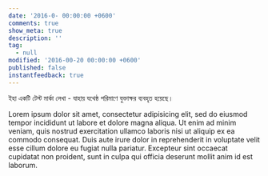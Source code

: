 ```yaml
---
date: '2016-0- 00:00:00 +0600'
comments: true
show_meta: true
description: ''
tag:
  - null
modified: '2016-00-20 00:00:00 +0600'
published: false
instantfeedback: true
---
```


ইহা একটি টেস্ট মার্কা লেখা - যাহায় যথেষ্ঠ পরিমাণে যুক্তাক্ষর ব্যবহৃত হয়েছে।

Lorem ipsum dolor sit amet, consectetur adipisicing elit, sed do eiusmod tempor incididunt ut labore et dolore magna aliqua. Ut enim ad minim veniam, quis nostrud exercitation ullamco laboris nisi ut aliquip ex ea commodo consequat. Duis aute irure dolor in reprehenderit in voluptate velit esse cillum dolore eu fugiat nulla pariatur. Excepteur sint occaecat cupidatat non proident, sunt in culpa qui officia deserunt mollit anim id est laborum.
